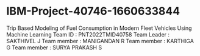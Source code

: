 # IBM-Project-40746-1660633844
Trip Based Modeling of Fuel Consumption in Modern Fleet Vehicles Using Machine Learning
Team ID : PNT2022TMID40758
Team Leader : SAKTHIVEL J
Team member : MANIGANDAN R
Team member : KARTHIGA G
Team member : SURYA PRAKASH S
